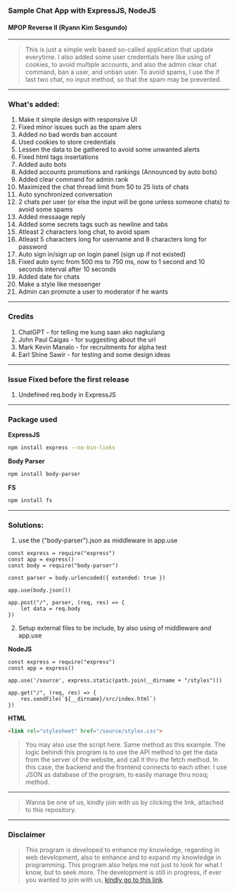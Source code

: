 ### Sample Chat App with ExpressJS, NodeJS
#### MPOP Reverse II (Ryann Kim Sesgundo)
---
> This is just a simple web based so-called application that update everytime. I also added some user credentials here like using of cookies, to avoid multiple accounts, and also the admin clear chat command, ban a user, and unban user. To avoid spams, I use the if last two chat, no input method, so that the spam may be prevented.
---
### What's added:
1. Make it simple design with responsive UI
2. Fixed minor issues such as the spam alers
3. Added no bad words ban account
4. Used cookies to store credentials
5. Lessen the data to be gathered to avoid some unwanted alerts
6. Fixed html tags insertations
7. Added auto bots
8. Added accounts promotions and rankings (Announced by auto bots)
9. Added clear command for admin rank
10. Maximized the chat thread limit from 50 to 25 lists of chats
11. Auto synchronized conversation
12. 2 chats per user (or else the input will be gone unless someone chats) to avoid some spams
13. Added messaage reply
14. Added some secrets tags such as newline and tabs
15. Atleast 2 characters long chat, to avoid spam
16. Atleast 5 characters long for username and 8 characters long for password
17. Auto sign in/sign up on login panel (sign up if not existed)
18. Fixed auto sync from 500 ms to 750 ms, now to 1 second and 10 seconds interval after 10 seconds
19. Added date for chats
20. Make a style like messenger
21. Admin can promote a user to moderator if he wants

---
### Credits
1. ChatGPT - for telling me kung saan ako nagkulang
2. John Paul Caigas - for suggesting about the url
3. Mark Kevin Manalo - for recruitments for alpha test
4. Earl Shine Sawir - for testing and some design ideas

---
### Issue Fixed before the first release
1. Undefined req.body in ExpressJS

---
### Package used

**ExpressJS**
```Bash
npm install express --no-bin-links
```

**Body Parser**
```Bash
npm install body-parser
```

**FS**
```Bash
npm install fs
```

---
### Solutions:
1. use the ("body-parser").json as middleware in app.use
```NodeJS
const express = require("express")
const app = express()
const body = require("body-parser")

const parser = body.urlencoded({ extended: true })

app.use(body.json())

app.post("/", parser, (req, res) => {
	let data = req.body
})
```
2. Setup external files to be include, by also using of middleware and app.use

**NodeJS**
```NodeJS
const express = require("express")
const app = express()

app.use('/source', express.static(path.join(__dirname + "/styles")))

app.get("/", (req, res) => {
	res.sendFile(`${__dirname}/src/index.html`)
})
```
**HTML**
```HTML
<link rel="stylesheet" href="/source/styles.css">
```
> You may also use the script here. Same method as this example. The logic behindi this program is to use the API method to get the data from the server of the website, and call it thru the fetch method. In this case, the backend and the frontend connects to each other. I use JSON as database of the program, to easily manage thru nosq; method.

---
> Wanna be one of us, kindly join with us by clicking the link, attached to this repository.
---
### Disclaimer
> This program is developed to enhance my knowledge, regarding in web development, also to enhance and to expand my knowledge in programming. This program also helps me not just to look for what I know, but to seek more. The development is still in progress, if ever you wanted to join with us, [kindly go to this link](https://chatapp.mpoprevii.repl.co).